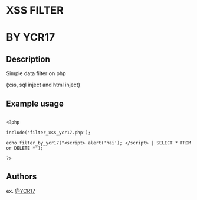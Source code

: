 # XSS FILTER

# BY YCR17

## Description

Simple data filter on php

(xss, sql inject and html inject)

## Example usage

```

<?php

include('filter_xss_ycr17.php');

echo filter_by_ycr17("<script> alert('hai'); </script> | SELECT * FROM or DELETE *");

?>

```


## Authors


ex. [@YCR17](https://github.com/YCR17)

